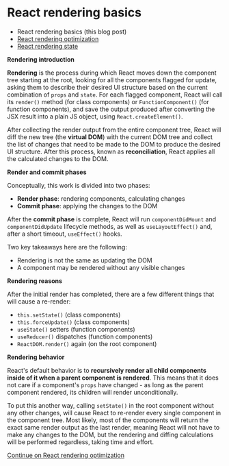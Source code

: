 # React rendering basics

* React rendering basics (this blog post)
* [React rendering optimization](https://github.com/mindulle/Documents/blob/main/blog/s/react-rendering-optimization/README.md)
* [React rendering state](https://github.com/mindulle/Documents/blob/main/blog/s/react-rendering-state/README.md)

**Rendering introduction**

**Rendering** is the process during which React moves down the component tree starting at the root, looking for all the components flagged for update, asking them to describe their desired UI structure based on the current combination of `props` and `state`. For each flagged component, React will call its `render()` method (for class components) or `FunctionComponent()` (for function components), and save the output produced after converting the JSX result into a plain JS object, using `React.createElement()`.

After collecting the render output from the entire component tree, React will diff the new tree (the **virtual DOM**) with the current DOM tree and collect the list of changes that need to be made to the DOM to produce the desired UI structure. After this process, known as **reconciliation**, React applies all the calculated changes to the DOM.

**Render and commit phases**

Conceptually, this work is divided into two phases:

* **Render phase**: rendering components, calculating changes
* **Commit phase**: applying the changes to the DOM

After the **commit phase** is complete, React will run `componentDidMount` and `componentDidUpdate` lifecycle methods, as well as `useLayoutEffect()` and, after a short timeout, `useEffect()` hooks.

Two key takeaways here are the following:

* Rendering is not the same as updating the DOM
* A component may be rendered without any visible changes

**Rendering reasons**

After the initial render has completed, there are a few different things that will cause a re-render:

* `this.setState()` (class components)
* `this.forceUpdate()` (class components)
* `useState()` setters (function components)
* `useReducer()` dispatches (function components)
* `ReactDOM.render()` again (on the root component)

**Rendering behavior**

React's default behavior is to **recursively render all child components inside of it when a parent component is rendered**. This means that it does not care if a component's `props` have changed - as long as the parent component rendered, its children will render unconditionally.

To put this another way, calling `setState()` in the root component without any other changes, will cause React to re-render every single component in the component tree. Most likely, most of the components will return the exact same render output as the last render, meaning React will not have to make any changes to the DOM, but the rendering and diffing calculations will be performed regardless, taking time and effort.

[Continue on React rendering optimization](https://github.com/mindulle/Documents/blob/main/blog/s/react-rendering-optimization/README.md)
